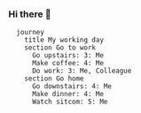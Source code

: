 ### Hi there 👋

<!-- ## Brief -->
<!-- - 🔭 I’m currently working on - My blog. -->
<!-- - 🌱 I’m currently learning - Typescript. -->

<!-- ![](https://github-readme-stats.vercel.app/api?username=Enoooch&count_private=true&show_icons=true&hide_title=true&theme=graywhite) -->
<!-- ![](https://github-readme-stats.vercel.app/api/top-langs/?username=Enoooch&layout=compact) -->

<!-- ![Snake gif](https://github.com/Enoooch/Enoooch/blob/output/github-contribution-grid-snake.svg) -->

<!-- ### Languages
<code><img height="20" src="https://raw.githubusercontent.com/github/explore/80688e429a7d4ef2fca1e82350fe8e3517d3494d/topics/html/html.png"></code>
<code><img height="20" src="https://raw.githubusercontent.com/github/explore/80688e429a7d4ef2fca1e82350fe8e3517d3494d/topics/css/css.png"></code>
<code><img height="20" src="https://raw.githubusercontent.com/github/explore/80688e429a7d4ef2fca1e82350fe8e3517d3494d/topics/javascript/javascript.png"></code>
<code><img height="20" src="https://raw.githubusercontent.com/github/explore/80688e429a7d4ef2fca1e82350fe8e3517d3494d/topics/typescript/typescript.png"></code>
<code><img height="20" src="https://raw.githubusercontent.com/github/explore/80688e429a7d4ef2fca1e82350fe8e3517d3494d/topics/nodejs/nodejs.png"></code>
<code><img height="20" src="https://raw.githubusercontent.com/github/explore/80688e429a7d4ef2fca1e82350fe8e3517d3494d/topics/vue/vue.png"></code>
<code><img height="20" src="https://raw.githubusercontent.com/github/explore/80688e429a7d4ef2fca1e82350fe8e3517d3494d/topics/react-native/react-native.png"></code>
<code><img height="20" src="https://raw.githubusercontent.com/github/explore/80688e429a7d4ef2fca1e82350fe8e3517d3494d/topics/python/python.png"></code> -->

```mermaid
  journey
    title My working day
    section Go to work
      Go upstairs: 3: Me
      Make coffee: 4: Me
      Do work: 3: Me, Colleague
    section Go home
      Go downstairs: 4: Me
      Make dinner: 4: Me
      Watch sitcom: 5: Me
```

<!-- ![](http://profile-counter.glitch.me/enoooch/count.svg) -->

<!-- <p align="center">
  <img src="https://visitor-badge.glitch.me/badge?page_id=github.com/enoooch" />
  <img src="https://komarev.com/ghpvc/?username=enoooch&label=Profile%20views&color=1abc9c&style=flat" />
</p> -->
